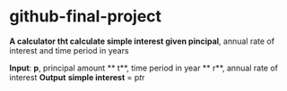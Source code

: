 # github-final-project

**A calculator tht calculate simple interest given pincipal**, annual rate of interest and time period in years

**Input**:
  **p**, principal amount
  ** t**, time period in year
  ** r**, annual rate of interest
**Output** 
  **simple interest** = p*t*r
